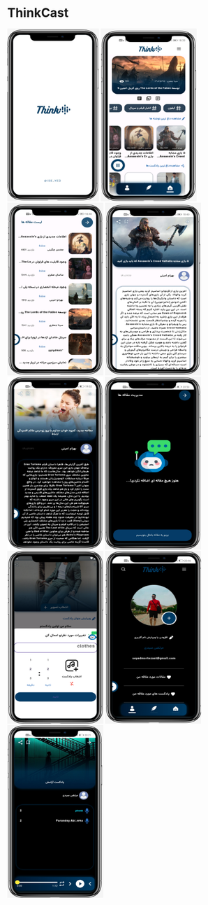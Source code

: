# ThinkCast


<p align="left"> 
<img src="https://github.com/ise-yed/ThinkCast/blob/main/assets/screenshots/1.png"width="210" height="395" />
<img src="https://github.com/ise-yed/ThinkCast/blob/main/assets/screenshots/6.png"width="220" height="395" />
<img src="https://github.com/ise-yed/ThinkCast/blob/main/assets/screenshots/3.png" width="220" height="395"/>
<img src="https://github.com/ise-yed/ThinkCast/blob/main/assets/screenshots/4.png" width="220" height="395"/>
<img src="https://github.com/ise-yed/ThinkCast/blob/main/assets/screenshots/photo13337432994-iPhone%20X%20(1).png" width="220" height="395"/>
<img src="https://github.com/ise-yed/ThinkCast/blob/main/assets/screenshots/Screenshot_20240705_205304_com.example.thinkcast-iPhone%20X.png" width="220" height="395"/>
<img src="https://github.com/ise-yed/ThinkCast/blob/main/assets/screenshots/23.png" width="220" height="395"/>
<img src="https://github.com/ise-yed/ThinkCast/blob/main/assets/screenshots/Screenshot_20240705_204615_com.example.thinkcast-iPhone%20X.png" width="220" height="395"/>
<img src="https://github.com/ise-yed/ThinkCast/blob/main/assets/screenshots/Screenshot_20240705_202135_com.example.thinkcast-iPhone%20X.png" width="220" height="395"/>



